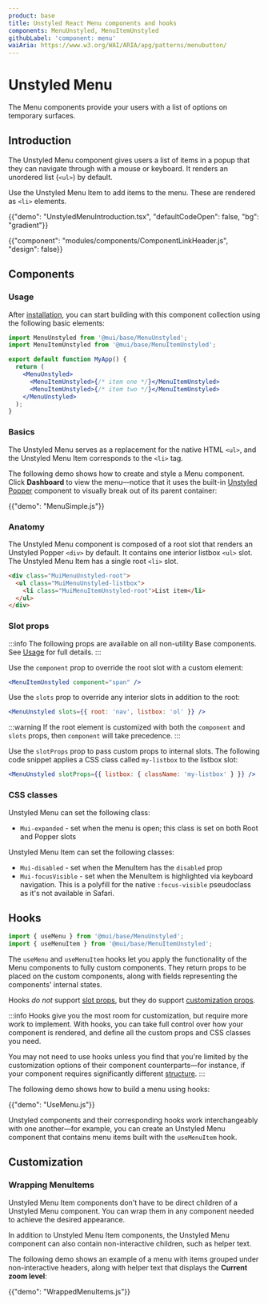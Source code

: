 ```yaml
---
product: base
title: Unstyled React Menu components and hooks
components: MenuUnstyled, MenuItemUnstyled
githubLabel: 'component: menu'
waiAria: https://www.w3.org/WAI/ARIA/apg/patterns/menubutton/
---
```


# Unstyled Menu

<p class="description">The Menu components provide your users with a list of options on temporary surfaces.</p>

## Introduction

The Unstyled Menu component gives users a list of items in a popup that they can navigate through with a mouse or keyboard.
It renders an unordered list (`<ul>`) by default.

Use the Unstyled Menu Item to add items to the menu.
These are rendered as `<li>` elements.

{{"demo": "UnstyledMenuIntroduction.tsx", "defaultCodeOpen": false, "bg": "gradient"}}

{{"component": "modules/components/ComponentLinkHeader.js", "design": false}}

## Components

### Usage

After [installation](/base/getting-started/installation/), you can start building with this component collection using the following basic elements:

```jsx
import MenuUnstyled from '@mui/base/MenuUnstyled';
import MenuItemUnstyled from '@mui/base/MenuItemUnstyled';

export default function MyApp() {
  return (
    <MenuUnstyled>
      <MenuItemUnstyled>{/* item one */}</MenuItemUnstyled>
      <MenuItemUnstyled>{/* item two */}</MenuItemUnstyled>
    </MenuUnstyled>
  );
}
```

### Basics

The Unstyled Menu serves as a replacement for the native HTML `<ul>`, and the Unstyled Menu Item corresponds to the `<li>` tag.

The following demo shows how to create and style a Menu component.
Click **Dashboard** to view the menu—notice that it uses the built-in [Unstyled Popper](/base/react-popper/) component to visually break out of its parent container:

{{"demo": "MenuSimple.js"}}

### Anatomy

The Unstyled Menu component is composed of a root slot that renders an Unstyled Popper `<div>` by default.
It contains one interior listbox `<ul>` slot.
The Unstyled Menu Item has a single root `<li>` slot.

```html
<div class="MuiMenuUnstyled-root">
  <ul class="MuiMenuUnstyled-listbox">
    <li class="MuiMenuItemUnstyled-root">List item</li>
  </ul>
</div>
```

### Slot props

:::info
The following props are available on all non-utility Base components.
See [Usage](/base/getting-started/usage/) for full details.
:::

Use the `component` prop to override the root slot with a custom element:

```jsx
<MenuItemUnstyled component="span" />
```

Use the `slots` prop to override any interior slots in addition to the root:

```jsx
<MenuUnstyled slots={{ root: 'nav', listbox: 'ol' }} />
```

:::warning
If the root element is customized with both the `component` and `slots` props, then `component` will take precedence.
:::

Use the `slotProps` prop to pass custom props to internal slots.
The following code snippet applies a CSS class called `my-listbox` to the listbox slot:

```jsx
<MenuUnstyled slotProps={{ listbox: { className: 'my-listbox' } }} />
```

### CSS classes

Unstyled Menu can set the following class:

- `Mui-expanded` - set when the menu is open; this class is set on both Root and Popper slots

Unstyled Menu Item can set the following classes:

- `Mui-disabled` - set when the MenuItem has the `disabled` prop
- `Mui-focusVisible` - set when the MenuItem is highlighted via keyboard navigation.
  This is a polyfill for the native `:focus-visible` pseudoclass as it's not available in Safari.

## Hooks

```jsx
import { useMenu } from '@mui/base/MenuUnstyled';
import { useMenuItem } from '@mui/base/MenuItemUnstyled';
```

The `useMenu` and `useMenuItem` hooks let you apply the functionality of the Menu components to fully custom components.
They return props to be placed on the custom components, along with fields representing the components' internal states.

Hooks _do not_ support [slot props](#slot-props), but they do support [customization props](#customization).

:::info
Hooks give you the most room for customization, but require more work to implement.
With hooks, you can take full control over how your component is rendered, and define all the custom props and CSS classes you need.

You may not need to use hooks unless you find that you're limited by the customization options of their component counterparts—for instance, if your component requires significantly different [structure](#anatomy).
:::

The following demo shows how to build a menu using hooks:

{{"demo": "UseMenu.js"}}

Unstyled components and their corresponding hooks work interchangeably with one another—for example, you can create an Unstyled Menu component that contains menu items built with the `useMenuItem` hook.

## Customization

### Wrapping MenuItems

Unstyled Menu Item components don't have to be direct children of a Unstyled Menu component.
You can wrap them in any component needed to achieve the desired appearance.

In addition to Unstyled Menu Item components, the Unstyled Menu component can also contain non-interactive children, such as helper text.

The following demo shows an example of a menu with items grouped under non-interactive headers, along with helper text that displays the **Current zoom level**:

{{"demo": "WrappedMenuItems.js"}}
